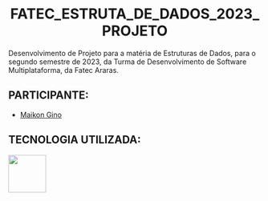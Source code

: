 # <h1 align="center">FATEC_ESTRUTA_DE_DADOS_2023_PROJETO</h1>
Desenvolvimento de Projeto para a matéria de Estruturas de Dados, para o segundo semestre de 2023, da Turma de Desenvolvimento de Software Multiplataforma, da Fatec Araras.

## PARTICIPANTE:
- [Maikon Gino](https://github.com/MaikonGino)<br>

## TECNOLOGIA UTILIZADA:
<div>   
<img src="https://cdn.jsdelivr.net/gh/devicons/devicon/icons/cplusplus/cplusplus-original.svg" width="75px">
</div>
                                                                                          
